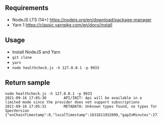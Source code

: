 ## Requirements

- NodeJS LTS (14+) <https://nodejs.org/en/download/package-manager>
- Yarn 1 <https://classic.yarnpkg.com/en/docs/install>

## Usage

- Install NodeJS and Yarn
- `git clone`
- `yarn`
- `node healthcheck.js -h 127.0.0.1 -p 9933`

## Return sample

```
node healthcheck.js -h 127.0.0.1 -p 9933
2021-09-16 17:05:30        API/INIT: Api will be available in a limited mode since the provider does not support subscriptions
2021-09-16 17:05:31        METADATA: Unknown types found, no types for SpecVersion
{"onChainTimestamp":0,"localTimestamp":1631811932099,"gapInMinutes":27196865.534983333,"headBlockNumber":132}
```
